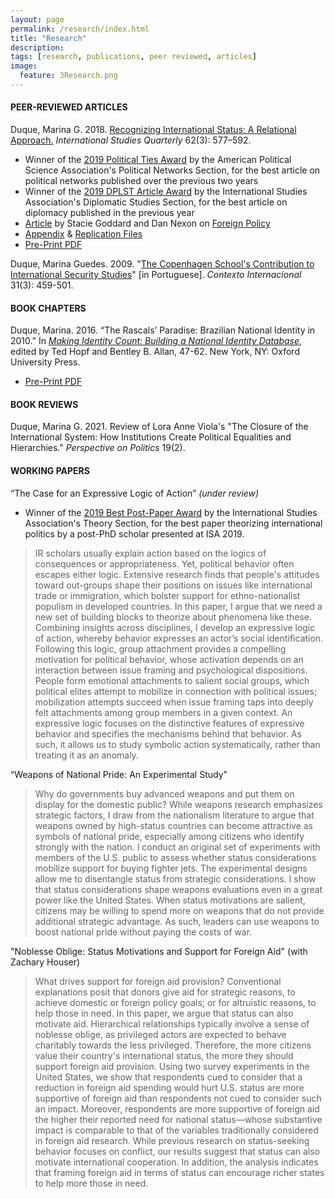 ```yaml
---
layout: page
permalink: /research/index.html
title: "Research"
description:
tags: [research, publications, peer reviewed, articles]
image:
  feature: 3Research.png
---
```


#### PEER-REVIEWED ARTICLES

Duque, Marina G. 2018. <a href="https://doi.org/10.1093/isq/sqy001" target="_blank">Recognizing International Status: A Relational Approach.</a> _International Studies Quarterly_ 62(3): 577–592.

- Winner of the <a href="https://www.apsanet.org/section-41-The-Political-Ties-Award" target="_blank">2019 Political Ties Award</a> by the American Political Science Association's Political Networks Section, for the best article on political networks published over the previous two years
- Winner of the <a href="https://www.isanet.org/Programs/Awards/DPLST-Article" target="_blank">2019 DPLST Article Award</a> by the International Studies Association's Diplomatic Studies Section, for the best article on diplomacy published in the previous year
- <a href="https://foreignpolicy.com/2018/06/21/kim-jong-un-gets-to-sit-at-the-cool-table-now/" target="_blank">Article</a> by Stacie Goddard and Dan Nexon on <a href="https://foreignpolicy.com/" target="_blank">Foreign Policy</a>
- <a href="../pdf/DuqueOnlineAppendix.pdf" target="_blank">Appendix</a> & <a href="https://doi.org/10.7910/DVN/4K7SQC" target="_blank">Replication Files</a>
- <a href="../pdf/DuqueRecognizingStatus.pdf" target="_blank">Pre-Print PDF</a>

Duque, Marina Guedes. 2009. "<a href="http://www.scielo.br/pdf/cint/v31n3/v31n3a03.pdf" target="_blank">The Copenhagen School's Contribution to International Security Studies</a>" [in Portuguese]. _Contexto Internacional_ 31(3): 459-501.


#### BOOK CHAPTERS

Duque, Marina. 2016. “The Rascals’ Paradise: Brazilian National Identity in 2010.” In <a href="https://global.oup.com/academic/product/making-identity-count-9780190255473?cc=us&lang=en&" target="_blank">_Making Identity Count: Building a National Identity Database_</a>, edited by Ted Hopf and Bentley B. Allan, 47-62. New York, NY: Oxford University Press.

- <a href="../pdf/Brazil_2010.pdf" target="_blank">Pre-Print PDF</a>


#### BOOK REVIEWS

Duque, Marina G. 2021. Review of Lora Anne Viola's "The Closure of the International System: How Institutions Create Political Equalities and Hierarchies."  _Perspective on Politics_ 19(2).


#### WORKING PAPERS

“The Case for an Expressive Logic of Action” _(under review)_

- Winner of the <a href="https://www.isanet.org/Programs/Awards/THEORY-Conference-Post-PhD-Paper-Award" target="_blank">2019 Best Post-Paper Award</a> by the International Studies Association's Theory Section, for the best paper theorizing international politics by a post-PhD scholar presented at ISA 2019.

> IR scholars usually explain action based on the logics of consequences or appropriateness. Yet, political behavior often escapes either logic. Extensive research finds that people's attitudes toward out-groups shape their positions on issues like international trade or immigration, which bolster support for ethno-nationalist populism in developed countries. In this paper, I argue that we need a new set of building blocks to theorize about phenomena like these. Combining insights across disciplines, I develop an expressive logic of action, whereby behavior expresses an actor’s social identification. Following this logic, group attachment provides a compelling motivation for political behavior, whose activation depends on an interaction between issue framing and psychological dispositions. People form emotional attachments to salient social groups, which political elites attempt to mobilize in connection with political issues; mobilization attempts succeed when issue framing taps into deeply felt attachments among group members in a given context. An expressive logic focuses on the distinctive features of expressive behavior and specifies the mechanisms behind that behavior. As such, it allows us to study symbolic action systematically, rather than treating it as an anomaly.

“Weapons of National Pride: An Experimental Study"

> Why do governments buy advanced weapons and put them on display for the domestic public? While weapons research emphasizes strategic factors, I draw from the nationalism literature to argue that weapons owned by high-status countries can become attractive as symbols of national pride, especially among citizens who identify strongly with the nation. I conduct an original set of experiments with members of the U.S. public to assess whether status considerations mobilize support for buying fighter jets. The experimental designs allow me to disentangle status from strategic considerations. I show that status considerations shape weapons evaluations even in a great power like the United States. When status motivations are salient, citizens may be willing to spend more on weapons that do not provide additional strategic advantage. As such, leaders can use weapons to boost national pride without paying the costs of war.

"Noblesse Oblige: Status Motivations and Support for Foreign Aid" (with Zachary Houser)

> What drives support for foreign aid provision? Conventional explanations posit that donors give aid for strategic reasons, to achieve domestic or foreign policy goals; or for altruistic reasons, to help those in need. In this paper, we argue that status can also motivate aid. Hierarchical relationships typically involve a sense of noblesse oblige, as privileged actors are expected to behave charitably towards the less privileged. Therefore, the more citizens value their country's international status, the more they should support foreign aid provision. Using two survey experiments in the United States, we show that respondents cued to consider that a reduction in foreign aid spending would hurt U.S. status are more supportive of foreign aid than respondents not cued to consider such an impact. Moreover, respondents are more supportive of foreign aid the higher their reported need for national status—whose substantive impact is comparable to that of the variables traditionally considered in foreign aid research. While previous research on status-seeking behavior focuses on conflict, our results suggest that status can also motivate international cooperation. In addition, the analysis indicates that framing foreign aid in terms of status can encourage richer states to help more those in need.


